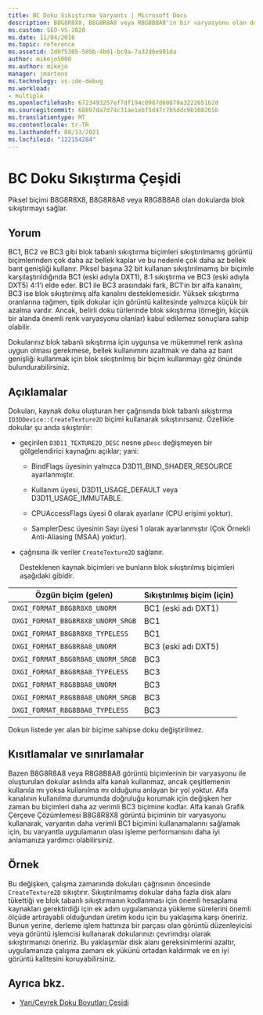 ```yaml
---
title: BC Doku Sıkıştırma Varyantı | Microsoft Docs
description: B8G8R8X8, B8G8R8A8 veya R8G8B8A8'in bir varyasyonu olan dokularda blok sıkıştırmaya (BC) izin vermek için BC doku sıkıştırma varyantı kullanın.
ms.custom: SEO-VS-2020
ms.date: 11/04/2016
ms.topic: reference
ms.assetid: 2d0f5305-585b-4b01-bc9a-7a32d6e991da
author: mikejo5000
ms.author: mikejo
manager: jmartens
ms.technology: vs-ide-debug
ms.workload:
- multiple
ms.openlocfilehash: 6723493257ef7df194c0987d60879a3222651b2d
ms.sourcegitcommit: 68897da7d74c31ae1ebf5d47c7b5ddc9b108265b
ms.translationtype: MT
ms.contentlocale: tr-TR
ms.lasthandoff: 08/13/2021
ms.locfileid: "122154284"
---
```

# <a name="bc-texture-compression-variant"></a>BC Doku Sıkıştırma Çeşidi
Piksel biçimi B8G8R8X8, B8G8R8A8 veya R8G8B8A8 olan dokularda blok sıkıştırmayı sağlar.

## <a name="interpretation"></a>Yorum
 BC1, BC2 ve BC3 gibi blok tabanlı sıkıştırma biçimleri sıkıştırılmamış görüntü biçimlerinden çok daha az bellek kaplar ve bu nedenle çok daha az bellek bant genişliği kullanır. Piksel başına 32 bit kullanan sıkıştırılmamış bir biçimle karşılaştırıldığında BC1 (eski adıyla DXT1), 8:1 sıkıştırma ve BC3 (eski adıyla DXT5) 4:1'i elde eder. BC1 ile BC3 arasındaki fark, BC1'in bir alfa kanalını, BC3 ise blok sıkıştırılmış alfa kanalını desteklemesidir. Yüksek sıkıştırma oranlarına rağmen, tipik dokular için görüntü kalitesinde yalnızca küçük bir azalma vardır. Ancak, belirli doku türlerinde blok sıkıştırma (örneğin, küçük bir alanda önemli renk varyasyonu olanlar) kabul edilemez sonuçlara sahip olabilir.

 Dokularınız blok tabanlı sıkıştırma için uygunsa ve mükemmel renk aslına uygun olması gerekmese, bellek kullanımını azaltmak ve daha az bant genişliği kullanmak için blok sıkıştırılmış bir biçim kullanmayı göz önünde bulundurabilirsiniz.

## <a name="remarks"></a>Açıklamalar
 Dokuları, kaynak doku oluşturan her çağrısında blok tabanlı sıkıştırma `ID3DDevice::CreateTexture2D` biçimi kullanarak sıkıştırırsanız. Özellikle dokular şu anda sıkıştırılır:

- geçirilen `D3D11_TEXTURE2D_DESC` nesne `pDesc` değişmeyen bir gölgelendirici kaynağını açıklar; yani:

  - BindFlags üyesinin yalnızca D3D11_BIND_SHADER_RESOURCE ayarlanmıştır.

  - Kullanım üyesi, D3D11_USAGE_DEFAULT veya D3D11_USAGE_IMMUTABLE.

  - CPUAccessFlags üyesi 0 olarak ayarlanır (CPU erişimi yoktur).

  - SamplerDesc üyesinin Sayı üyesi 1 olarak ayarlanmıştır (Çok Örnekli Anti-Aliasing (MSAA) yoktur).

- çağrısına ilk veriler `CreateTexture2D` sağlanır.

  Desteklenen kaynak biçimleri ve bunların blok sıkıştırılmış biçimleri aşağıdaki gibidir.

|Özgün biçim (gelen)|Sıkıştırılmış biçim (için)|
|------------------------------|------------------------------|
|`DXGI_FORMAT_B8G8R8X8_UNORM`|BC1 (eski adı DXT1)|
|`DXGI_FORMAT_B8G8R8X8_UNORM_SRGB`|BC1|
|`DXGI_FORMAT_B8G8R8X8_TYPELESS`|BC1|
|`DXGI_FORMAT_B8G8R8A8_UNORM`|BC3 (eski adı DXT5)|
|`DXGI_FORMAT_B8G8R8A8_UNORM_SRGB`|BC3|
|`DXGI_FORMAT_B8G8R8A8_TYPELESS`|BC3|
|`DXGI_FORMAT_R8G8B8A8_UNORM`|BC3|
|`DXGI_FORMAT_R8G8B8A8_UNORM_SRGB`|BC3|
|`DXGI_FORMAT_R8G8B8A8_TYPELESS`|BC3|

 Dokun listede yer alan bir biçime sahipse doku değiştirilmez.

## <a name="restrictions-and-limitations"></a>Kısıtlamalar ve sınırlamalar
 Bazen B8G8R8A8 veya R8G8B8A8 görüntü biçimlerinin bir varyasyonu ile oluşturulan dokular aslında alfa kanalı kullanmaz, ancak çeşitlemenin kullanıla mı yoksa kullanılma mı olduğunu anlayan bir yol yoktur. Alfa kanalının kullanılma durumunda doğruluğu korumak için değişken her zaman bu biçimleri daha az verimli BC3 biçimine kodlar. Alfa kanalı Grafik Çerçeve Çözümlemesi B8G8R8X8 görüntü biçiminin bir varyasyonu kullanarak, varyantın daha verimli BC1 biçimini kullanamalarını sağlamak için, bu varyantla uygulamanın olası işleme performansını daha iyi anlamanıza yardımcı olabilirsiniz.

## <a name="example"></a>Örnek
 Bu değişken, çalışma zamanında dokuları çağrısının öncesinde `CreateTexture2D` sıkıştırır. Sıkıştırılmamış dokular daha fazla disk alanı tükettiği ve blok tabanlı sıkıştırmanın kodlanması için önemli hesaplama kaynakları gerektirdiği için ek adım uygulamanıza yükleme sürelerini önemli ölçüde artırayabli olduğundan üretim kodu için bu yaklaşıma karşı öneririz. Bunun yerine, derleme işlem hattınıza bir parçası olan görüntü düzenleyicisi veya görüntü işlemcisi kullanarak dokularınızı çevrimdışı olarak sıkıştırmanızı öneririz. Bu yaklaşımlar disk alanı gereksinimlerini azaltır, uygulamanıza çalışma zamanı ek yükünü ortadan kaldırmak ve en iyi görüntü kalitesini koruyabilirsiniz.

## <a name="see-also"></a>Ayrıca bkz.
- [Yarı/Çeyrek Doku Boyutları Çeşidi](half-quarter-texture-dimensions-variant.md)